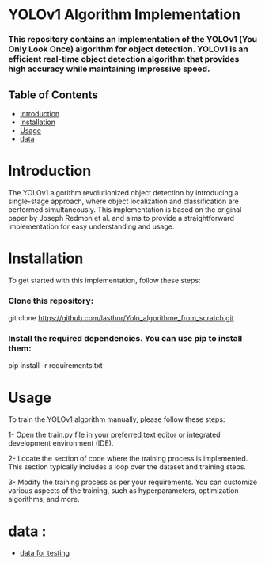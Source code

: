 # YOLOv1 Algorithm Implementation
### This repository contains an implementation of the YOLOv1 (You Only Look Once) algorithm for object detection. YOLOv1 is an efficient real-time object detection algorithm that provides high accuracy while maintaining impressive speed.

## Table of Contents
- [Introduction](#introduction)
- [Installation](#installation)
- [Usage](#usage)
- [data](#data)

# Introduction
The YOLOv1 algorithm revolutionized object detection by introducing a single-stage approach, where object localization and classification are performed simultaneously. This implementation is based on the original paper by Joseph Redmon et al. and aims to provide a straightforward implementation for easy understanding and usage.

# Installation
To get started with this implementation, follow these steps:

### Clone this repository:
git clone https://github.com/lasthor/Yolo_algorithme_from_scratch.git

### Install the required dependencies. You can use pip to install them:
pip install -r requirements.txt


# Usage

To train the YOLOv1 algorithm manually, please follow these steps:

1- Open the train.py file in your preferred text editor or integrated development environment (IDE).

2- Locate the section of code where the training process is implemented. This section typically includes a loop over the dataset and training steps.

3- Modify the training process as per your requirements. You can customize various aspects of the training, such as hyperparameters, optimization algorithms, and more.



# data :

- [data for testing](https://www.kaggle.com/datasets/hourabdellatif/mony-images-for-object-detection)